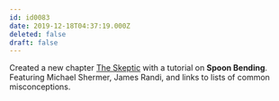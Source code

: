 ```yaml
---
id: id0083
date: 2019-12-18T04:37:19.000Z
deleted: false
draft: false
---
```


Created a new chapter [The Skeptic][1] with a tutorial on **Spoon Bending**. Featuring Michael Shermer, James Randi, and links to lists of common misconceptions.

[1]: the-skeptic.html